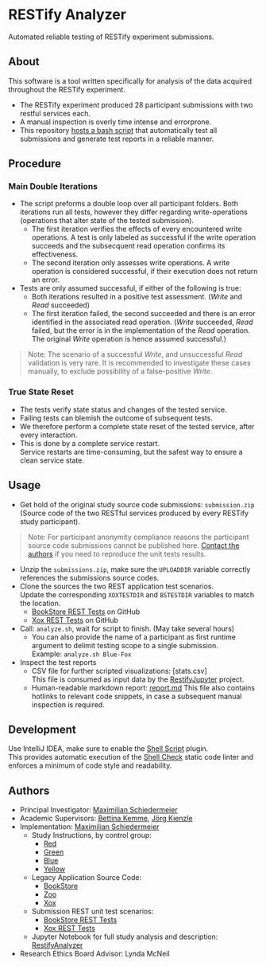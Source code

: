 # RESTify Analyzer

Automated reliable testing of RESTify experiment submissions.

## About

This software is a tool written specifically for analysis of the data acquired throughout the RESTify experiment.

 * The RESTify experiment produced 28 participant submissions with two restful services each.  
 * A manual inspection is overly time intense and errorprone.
 * This repository [hosts a bash script](analyze.sh) that automatically test all submissions and generate test reports in a reliable manner.

## Procedure

### Main Double Iterations

* The script preforms a double loop over all participant folders. Both iterations run all tests, however they differ regarding write-operations (operations that alter state of the tested submission).
  * The first iteration verifies the effects of every encountered write operations. A test is only labeled as successful if the write operation succeeds and the subsecquent read operation confirms its effectiveness.
  * The second iteration only assesses write operations. A write operation is considered successful, if their execution does not return an error.
* Tests are only assumed successful, if either of the following is true:
  * Both iterations resulted in a positive test assessment. (*Write* and *Read* succeeded)
  * The first iteration failed, the second succeeded and there is an error identified in the associated read operation. (*Write* succeeded, *Read* failed, but the error is in the implementation of the *Read* operation. The original *Write* operation is hence assumed successful.)

 > Note: The scenario of a successful *Write*, and unsuccessful *Read* validation is very rare. It is recommended to investigate these cases manually, to exclude possibility of a false-positive *Write*.

### True State Reset

 * The tests verify state status and changes of the tested service.
 * Failing tests can blemish the outcome of subsequent tests.
 * We therefore perform a complete state reset of the tested service, after every interaction.
 * This is done by a complete service restart.  
Service restarts are time-consuming, but the safest way to ensure a clean service state.

## Usage

 * Get hold of the original study source code submissions: ```submission.zip```  
(Source code of the two RESTful services produced by every RESTify study participant).  
 > Note: For participant anonymity compliance reasons the participant source code submissions cannot be published here. [Contact the authors](#authors) if you need to reproduce the unit tests results.
 * Unzip the ```submissions.zip```, make sure the ```UPLOADDIR``` variable correctly references the submissions source codes.
 * Clone the sources the two REST application test scenarios.  
Update the corresponding ```XOXTESTDIR``` and ```BSTESTDIR``` variables to match the location.
    * [BookStore REST Tests](https://github.com/m5c/BookStoreRestTest) on GitHub
    * [Xox REST Tests](https://github.com/m5c/XoxStudyRestTest) on GitHub
 * Call: ```analyze.sh```, wait for script to finish. (May take several hours)
   * You can also provide the name of a participant as first runtime argument to delimit testing scope to a single submission.  
   Example: ```analyze.sh Blue-Fox```
 * Inspect the test reports
   * CSV file for further scripted visualizations: [stats.csv]  
This file is consumed as input data by the [RestifyJupyter](https://github.com/m5c/RestifyJupyter) project.
   * Human-readable markdown report: [report.md](report.md)
 This file also contains hotlinks to relevant code snippets, in case a subsequent manual inspection is required.

## Development

Use IntelliJ IDEA, make sure to enable the [Shell Script](https://plugins.jetbrains.com/plugin/13122-shell-script) plugin.  
This provides automatic execution of the [Shell Check](https://www.shellcheck.net/) static code linter and enforces a minimum of code style and readability.

## Authors

* Principal Investigator: [Maximilian Schiedermeier](https://www.cs.mcgill.ca/~mschie3/)
* Academic Supervisors: [Bettina Kemme](https://www.cs.mcgill.ca/~kemme/), [Jörg Kienzle](https://www.cs.mcgill.ca/~joerg/Home/Jorgs_Home.html)
* Implementation: [Maximilian Schiedermeier](https://github.com/m5c)
   * Study Instructions, by control group:
      * [Red](https://www.cs.mcgill.ca/~mschie3/red/restify-study/)
      * [Green](https://www.cs.mcgill.ca/~mschie3/green/restify-study/)
      * [Blue](https://www.cs.mcgill.ca/~mschie3/blue/restify-study/)
      * [Yellow](https://www.cs.mcgill.ca/~mschie3/yellow/restify-study/)
   * Legacy Application Source Code:
      * [BookStore](https://github.com/m5c/BookStoreInternals/tree/RESTifyStudy)
      * [Zoo](https://github.com/m5c/Zoo/tree/RESTifyStudy)
      * [Xox](https://github.com/m5c/XoxInternals/tree/RESTifyStudy)
   * Submission REST unit test scenarios:
     * [BookStore REST Tests](https://github.com/m5c/BookStoreRestTest)
     * [Xox REST Tests](https://github.com/m5c/XoxStudyRestTest)
   * Jupyter Notebook for full study analysis and description: [RestifyAnalyzer](https://github.com/m5c/RestifyAnalyzer)
* Research Ethics Board Advisor: Lynda McNeil